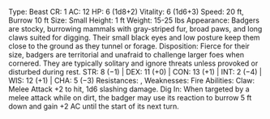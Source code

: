 Type: Beast
CR: 1
AC: 12
HP: 6 (1d8+2)
Vitality: 6 (1d6+3)
Speed: 20 ft, Burrow 10 ft
Size: Small
Height: 1 ft
Weight: 15-25 lbs
Appearance: Badgers are stocky, burrowing mammals with gray-striped fur, broad paws, and long claws suited for digging. Their small black eyes and low posture keep them close to the ground as they tunnel or forage.
Disposition: Fierce for their size, badgers are territorial and unafraid to challenge larger foes when cornered. They are typically solitary and ignore threats unless provoked or disturbed during rest.
STR: 8 (−1) | DEX: 11 (+0) | CON: 13 (+1) | INT: 2 (−4) | WIS: 12 (+1) | CHA: 5 (−3)
Resistances: , 
Weaknesses: Fire
Abilities:
Claw: Melee Attack +2 to hit, 1d6 slashing damage.
Dig In: When targeted by a melee attack while on dirt, the badger may use its reaction to burrow 5 ft down and gain +2 AC until the start of its next turn.

